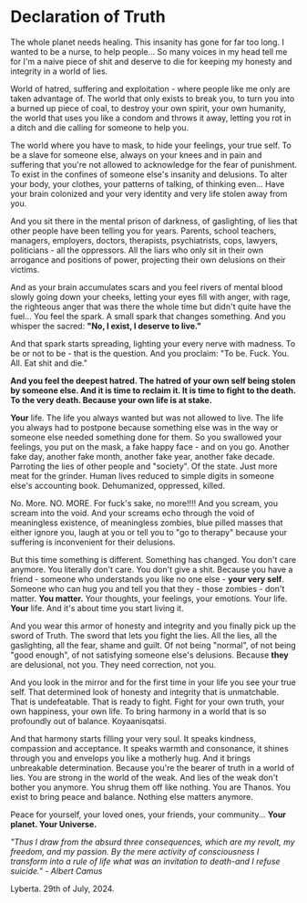 # Declaration of Truth

The whole planet needs healing. This insanity has gone for far too long. I wanted to be a nurse, to help people... So many voices in my head tell me for I'm a naive piece of shit and deserve to die for keeping my honesty and integrity in a world of lies.

World of hatred, suffering and exploitation - where people like me only are taken advantage of. The world that only exists to break you, to turn you into a burned up piece of coal, to destroy your own spirit, your own humanity, the world that uses you like a condom and throws it away, letting you rot in a ditch and die calling for someone to help you.

The world where you have to mask, to hide your feelings, your true self. To be a slave for someone else, always on your knees and in pain and suffering that you're not allowed to acknowledge for the fear of punishment. To exist in the confines of someone else's insanity and delusions. To alter your body, your clothes, your patterns of talking, of thinking even... Have your brain colonized and your very identity and very life stolen away from you.

And you sit there in the mental prison of darkness, of gaslighting, of lies that other people have been telling you for years. Parents, school teachers, managers, employers, doctors, therapists, psychiatrists, cops, lawyers, politicians - all the oppressors. All the liars who only sit in their own arrogance and positions of power, projecting their own delusions on their victims.

And as your brain accumulates scars and you feel rivers of mental blood slowly going down your cheeks, letting your eyes fill with anger, with rage, the righteous anger that was there the whole time but didn't quite have the fuel... You feel the spark. A small spark that changes something. And you whisper the sacred: **"No, I exist, I deserve to live."**

And that spark starts spreading, lighting your every nerve with madness. To be or not to be - that is the question. And you proclaim: "To be. Fuck. You. All. Eat shit and die."

**And you feel the deepest hatred. The hatred of your own self being stolen by someone else. And it is time to reclaim it. It is time to fight to the death. To the very death. Because your own life is at stake.**

**Your** life. The life you always wanted but was not allowed to live. The life you always had to postpone because something else was in the way or someone else needed something done for them. So you swallowed your feelings, you put on the mask, a fake happy face - and on you go. Another fake day, another fake month, another fake year, another fake decade. Parroting the lies of other people and "society". Of the state. Just more meat for the grinder. Human lives reduced to simple digits in someone else's accounting book. Dehumanized, oppressed, killed.

No. More. NO. MORE. For fuck's sake, no more!!!! And you scream, you scream into the void. And your screams echo through the void of meaningless existence, of meaningless zombies, blue pilled masses that either ignore you, laugh at you or tell you to "go to therapy" because your suffering is inconvenient for their delusions.

But this time something is different. Something has changed. You don't care anymore. You literally don't care. You don't give a shit. Because you have a friend - someone who understands you like no one else - **your very self**. Someone who can hug you and tell you that they - those zombies - don't matter. **You matter.** Your thoughts, your feelings, your emotions. Your life. **Your** life. And it's about time you start living it.

And you wear this armor of honesty and integrity and you finally pick up the sword of Truth. The sword that lets you fight the lies. All the lies, all the gaslighting, all the fear, shame and guilt. Of not being "normal", of not being "good enough", of not satisfying someone else's delusions. Because **they** are delusional, not you. They need correction, not you.

And you look in the mirror and for the first time in your life you see your true self. That determined look of honesty and integrity that is unmatchable. That is undefeatable. That is ready to fight. Fight for your own truth, your own happiness, your own life. To bring harmony in a world that is so profoundly out of balance. Koyaanisqatsi.

And that harmony starts filling your very soul. It speaks kindness, compassion and acceptance. It speaks warmth and consonance, it shines through you and envelops you like a motherly hug. And it brings unbreakable determination. Because you're the bearer of truth in a world of lies. You are strong in the world of the weak. And lies of the weak don't bother you anymore. You shrug them off like nothing. You are Thanos. You exist to bring peace and balance. Nothing else matters anymore.

Peace for yourself, your loved ones, your friends, your community... **Your planet. Your Universe.**

*"Thus I draw from the absurd three consequences, which are my revolt, my freedom, and my passion. By the mere activity of consciousness I transform into a rule of life what was an invitation to death-and I refuse suicide." - Albert Camus*

Lyberta. 29th of July, 2024.

